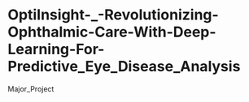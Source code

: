 # OptiInsight-_-Revolutionizing-Ophthalmic-Care-With-Deep-Learning-For-Predictive_Eye_Disease_Analysis
Major_Project
